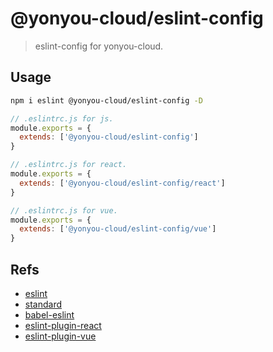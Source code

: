 # @yonyou-cloud/eslint-config

> eslint-config for yonyou-cloud.

## Usage

```bash
npm i eslint @yonyou-cloud/eslint-config -D
```

```js
// .eslintrc.js for js.
module.exports = {
  extends: ['@yonyou-cloud/eslint-config']
}

// .eslintrc.js for react.
module.exports = {
  extends: ['@yonyou-cloud/eslint-config/react']
}

// .eslintrc.js for vue.
module.exports = {
  extends: ['@yonyou-cloud/eslint-config/vue']
}
```

## Refs

+ [eslint](http:eslint.org)
+ [standard](https://standardjs.com)
+ [babel-eslint](https://github.com/babel/babel-eslint)
+ [eslint-plugin-react](https://github.com/yannickcr/eslint-plugin-react)
+ [eslint-plugin-vue](https://github.com/vuejs/eslint-plugin-vue)
